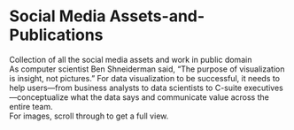 # Social Media Assets-and-Publications
Collection of all the social media assets and work in public domain
<br>
As computer scientist Ben Shneiderman said, “The purpose of visualization is insight, not pictures.” For data visualization to be successful, it needs to help users—from business analysts to data scientists to C-suite executives—conceptualize what the data says and communicate value across the entire team.
<br>
For images, scroll through to get a full view.
